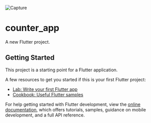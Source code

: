 ![Capture](https://github.com/Shahadat102099/module8_livetest/assets/120153772/96f4e8e2-d376-4c0c-bcb8-9ac8f3fd88a5)
# counter_app

A new Flutter project.

## Getting Started

This project is a starting point for a Flutter application.

A few resources to get you started if this is your first Flutter project:

- [Lab: Write your first Flutter app](https://docs.flutter.dev/get-started/codelab)
- [Cookbook: Useful Flutter samples](https://docs.flutter.dev/cookbook)

For help getting started with Flutter development, view the
[online documentation](https://docs.flutter.dev/), which offers tutorials,
samples, guidance on mobile development, and a full API reference.
